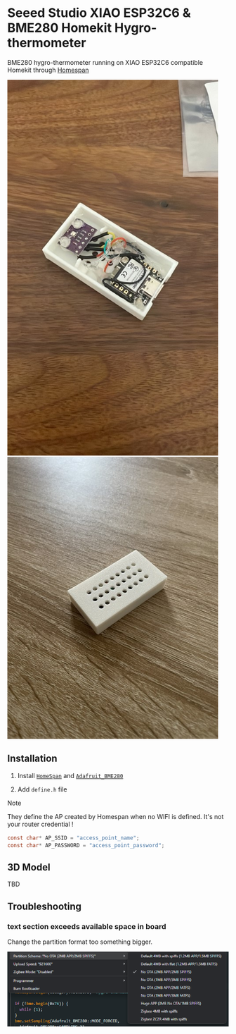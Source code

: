 # Seeed Studio XIAO ESP32C6 & BME280 Homekit Hygro-thermometer

BME280 hygro-thermometer running on XIAO ESP32C6 compatible Homekit through [Homespan](https://github.com/HomeSpan/HomeSpan)

![Box without cover](<assets/8821AD99-FA02-454B-AA10-7E018F7DBD3E (Petite).JPEG>)
![Box with cover](<assets/IMG_0505 (Petite).JPEG>)

## Installation

1. Install [`HomeSpan`](https://github.com/HomeSpan/HomeSpan) and [`Adafruit_BME280`](https://github.com/adafruit/Adafruit_BME280_Library)

2. Add `define.h` file

> [!NOTE]
> They define the AP created by Homespan when no WIFI is defined. It's not your router credential !

```c
const char* AP_SSID = "access_point_name";
const char* AP_PASSWORD = "access_point_password";
```

## 3D Model

TBD

## Troubleshooting

### text section exceeds available space in board

Change the partition format too something bigger.

![partition scheme](assets/image.png)
